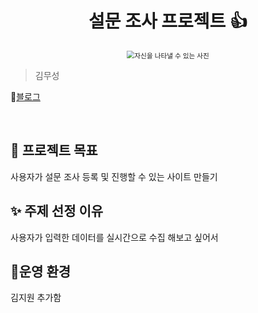 <h1 align="center"> 설문 조사 프로젝트 👍</h1>

<div align="center">
  <img src="./images/pic1.png" alt="자신을 나타낼 수 있는 사진" style="zoom:76%;" align="center"/>
</div>

> 김무성

📃[블로그](https://jobdahan-tech.tistory.com/)

<br>

## 📌 프로젝트 목표

사용자가 설문 조사 등록 및 진행할 수 있는 사이트 만들기

## ✨ 주제 선정 이유
사용자가 입력한 데이터를 실시간으로 수집 해보고 싶어서


## 🚦운영 환경
김지원 추가함